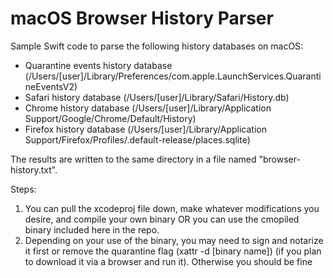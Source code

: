 # macOS Browser History Parser

Sample Swift code to parse the following history databases on macOS:

- Quarantine events history database (/Users/[user]/Library/Preferences/com.apple.LaunchServices.QuarantineEventsV2)
- Safari history database (/Users/[user]/Library/Safari/History.db)
- Chrome history database (/Users/[user]/Library/Application Support/Google/Chrome/Default/History)
- Firefox history database (/Users/[user]/Library/Application Support/Firefox/Profiles/<random>.default-release/places.sqlite)

The results are written to the same directory in a file named "browser-history.txt".

Steps:
1. You can pull the xcodeproj file down, make whatever modifications you desire, and compile your own binary OR you can use the cmopiled binary included here in the repo.
2. Depending on your use of the binary, you may need to sign and notarize it first or remove the quarantine flag (xattr -d [binary name]) (if you plan to download it via a browser and run it). Otherwise you should be fine
